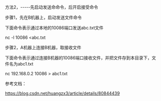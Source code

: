 方法2，-----先启动发送命命令，后开启接受命令

步骤1，先在B机器上，启动发送文件命令

下面命令表示通过本地的10086端口发送abc.txt文件

nc -l 10086 <abc.txt

 

步骤2，A机器上连接B机器，取接收文件

下面命令表示通过连接B机器的10086端口接收文件，并把文件存到本目录下，文件名为abc1.txt

nc 192.168.0.2 10086 > abc1.txt

参考文档：

https://blog.csdn.net/huangzx3/article/details/80844439
